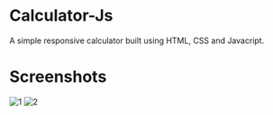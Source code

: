 # Calculator-Js
A simple responsive calculator built using HTML, CSS and Javacript.

# Screenshots

![1](https://user-images.githubusercontent.com/42086563/198213510-994735aa-e43c-4b71-8826-eaa01f1c5a06.png)
![2](https://user-images.githubusercontent.com/42086563/198213520-e09cee15-bd73-46d4-905c-6a98fb518e3f.png)

